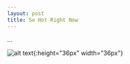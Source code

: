 ```yaml
---
layout: post
title: So Hot Right Now
---
```

...  

![alt text](https://raw.githubusercontent.com/rachel1792/jekyll-now/master/images/crossword.PNG "The only Friday puzzle I've ever solved without cheating."){:height="36px" width="36px"} 
